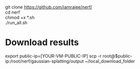 git clone https://github.com/iamrajee/nerf/  
cd nerf  
chmod +x *.sh  
./run_all.sh  

# Download results
export public-ip=[YOUR-VM-PUBLIC-IP]
scp -r root@$public-ip:/root/nerf/gaussian-splatting/output ~/local_download_folder
